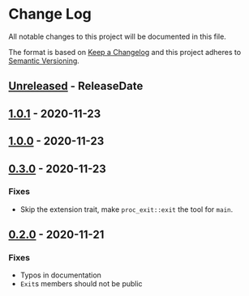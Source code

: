# Change Log
All notable changes to this project will be documented in this file.

The format is based on [Keep a Changelog](http://keepachangelog.com/)
and this project adheres to [Semantic Versioning](http://semver.org/).

<!-- next-header -->
## [Unreleased] - ReleaseDate
## [1.0.1] - 2020-11-23
## [1.0.0] - 2020-11-23
## [0.3.0] - 2020-11-23

### Fixes

- Skip the extension trait, make `proc_exit::exit` the tool for `main`.

## [0.2.0] - 2020-11-21

### Fixes

- Typos in documentation
- `Exit`s members should not be public

<!-- next-url -->
[Unreleased]: https://github.com/assert-rs/predicates-rs/compare/v1.0.1...HEAD
[1.0.1]: https://github.com/assert-rs/predicates-rs/compare/v1.0.0...v1.0.1
[1.0.0]: https://github.com/assert-rs/predicates-rs/compare/v0.3.0...v1.0.0
[0.3.0]: https://github.com/assert-rs/predicates-rs/compare/v0.2.0...v0.3.0
[0.2.0]: https://github.com/assert-rs/predicates-rs/compare/v0.1.0...v0.2.0

